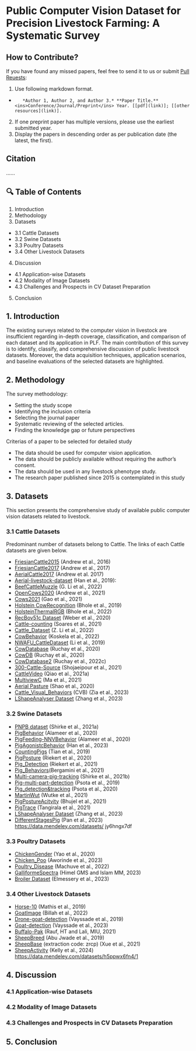 # Public Computer Vision Dataset for Precision Livestock Farming: A Systematic Survey
## How to Contribute?
If you have found any missed papers, feel free to send it to us or submit [Pull Reuests](https://github.com/Anil-Bhujel/Public-Computer-Vision-Dataset-A-Systematic-Survey/branches):

1. Use following markdown format.
+
         *Author 1, Author 2, and Author 3.* **Paper Title.**  <ins>Conference/Journal/Preprint</ins> Year. [[pdf](link)]; [[other resources](link)].
2. If one preprint paper has multiple versions, please use the earliest submitted year.
3. Display the papers in descending order as per publication date (the latest, the first).

## Citation
......


## 🔍 Table of Contents
1. Introduction
2. Methodology
3. Datasets
-  3.1 Cattle Datasets
-  3.2 Swine Datasets
-  3.3 Poultry Datasets
-  3.4 Other Livestock Datasets
4. Discussion
-  4.1 Application-wise Datasets
-  4.2 Modality of Image Datasets
-  4.3 Challenges and Prospects in CV Dataset Preparation
5. Conclusion

## 1. Introduction
The existing surveys related to the computer vision in livestock are insufficient regarding in-depth coverage, classification, and comparison of each dataset and its application in PLF. The main contribution of this survey is to identify, classify, and comprehensive discussion of public livestock datasets. Moreover, the data acquisition techniques, application scenarios, and baseline evaluations of the selected datasets are highlighted.
## 2. Methodology
The survey methodology:
-	Setting the study scope
-	Identifying the inclusion criteria
-	Selecting the journal paper 
-	Systematic reviewing of the selected articles.
-	Finding the knowledge gap or future perspectives

Criterias of a paper to be selected for detailed study
-	The data should be used for computer vision application. 
-	The data should be publicly available without requiring the author’s consent. 
-	The data should be used in any livestock phenotype study.
-	The research paper published since 2015 is contemplated in this study

## 3. Datasets
This section presents the comprehensive study of available public computer vision datasets related to livestock.
### 3.1 Cattle Datasets
Predominant number of datasets belong to Cattle. The links of each Cattle datasets are given below.
-  [FriesianCattle2015](https://data.bris.ac.uk/data/dataset/wurzq71kfm561ljahbwjhx9n3) (Andrew et al., 2016)
-  [FriesianCattle2017](https://data.bris.ac.uk/data/dataset/2yizcfbkuv4352pzc32n54371r) (Andrew et al., 2017)
-  [AerialCattle2017](https://data.bris.ac.uk/data/dataset/3owflku95bxsx24643cybxu3qh) (Andrew et al. 2017)
-  [Aerial-livestock-dataset](https://github.com/hanl2010/Aerial-livestock-dataset/releases) (Han et al., 2019):
-  [BeefCattleMuzzle](http://doi.10.5281/zenodo.6324360) (G. Li et al., 2022)
-  [OpenCows2020](https://data.bris.ac.uk/data/dataset/10m32xl88x2b61zlkkgz3fml17) (Andrew et al., 2021)
-  [Cows2021](https://data.bris.ac.uk/data/dataset/4vnrca7qw1642qlwxjadp87h7) (Gao et al., 2021)
-  [Holstein CowRecognition](https://dataverse.nl/dataset.xhtml?persistentId=doi:10.34894/O1ZBSA) (Bhole et al., 2019)
-  [HolsteinThermalRGB](https://dataverse.nl/dataset.xhtml?persistentId=doi:10.34894/7M108F) (Bhole et al., 2022)
-  [RecBov51c Dataset](https://data.mendeley.com/datasets/8ysxtyf8p2/1) (Weber et al., 2020)
-  [Cattle-counting](https://vhasoares.github.io/downloads.html) (Soares et al., 2021)
-  [Cattle_Dataset](https://github.com/Oliver6999/cattle_dataset/tree/main) (Z. Li et al., 2022)
-  [CowBehavior](https://zenodo.org/record/3981400#.ZDVEXHZBxPY) (Koskela et al., 2022)
-  [NWAFU_CattleDataset](https://drive.google.com/open?id=1bLQFHd9rqllmEaYvbcAqEBJtlyfuKPdP) (Li et al., 2019)
-  [CowDatabase](https://github.com/ruchaya/CowDatabase) (Ruchay et al., 2020)
-  [CowDB](https://github.com/ruchaya/CowDB) (Ruchay et al., 2020)
-  [CowDatabase2](https://github.com/ruchaya/CowDatabase2) (Ruchay et al., 2022c)
-  [300-Cattle-Source](https://cloud.une.edu.au/index.php/s/eMwaHAPK08dCDru) (Shojaeipour et al., 2021)
-  [CattleVideo](https://drive.google.com/file/d/13LZmzb5XcqzUVQo3EiTIf4pur4lFHmZD/view?usp=sharing) (Qiao et al., 2021a)
-  [MultiviewC](https://github.com/Jiahao-Ma/MultiviewC) (Ma et al., 2021)
-  [Aerial Pasture](http://bird.nae-lab.org/cattle/) (Shao et al., 2020)
-  [Cattle_Visual_Behaviors](https://data.csiro.au/collection/csiro%3A58916v1) (CVB) (Zia et al., 2023)
-  [LShapeAnalyser Dataset](https://gitee.com/kznd/lshape-analyser/tree/master/Dataset/dairy) (Zhang et al., 2023)
### 3.2 Swine Datasets
-  [PNPB dataset](https://drive.google.com/drive/folders/14XUYxM15NAI-zBrntrmQofhLv5otAw5b) (Shirke et al., 2021a)
-  [PigBehavior](https://data.ncl.ac.uk/articles/dataset/Automated_recognition_of_postures_and_drinking_behaviour_for_the_detection_of_compromised_health_in_pigs/13042619) (Alameer et al., 2020)
-  [PigFeeding-NNVBehavior](https://data.ncl.ac.uk/articles/dataset/Automatic_recognition_of_feeding_and_foraging_behaviour_in_pigs_using_deep_learning/13084148) (Alameer et al., 2020)
-  [PigAgonistcBehavior](https://osf.io/wa732/) (Han et al., 2023)
-  [CountingPigs](https://github.com/xixiareone/counting-pigs) (Tian et al., 2019)
-  [PigPosture](https://wi2.uni-hohenheim.de/fileadmin/einrichtungen/wi2/Publikationen/COMPAG_105391_Riekert_etal_2020.zip) (Riekert et al., 2020)
-  [Pig_Detection](https://github.com/majrie/pig_detection_dataset/raw/main/COMPAG_106213_Riekert_et_al_2021.zip) (Riekert et al., 2021)
-  [Pig_Behaviors](https://drive.google.com/drive/folders/1C_wABDzfpdaRykVHoWSN8vAaLXs8Yaxn.)(Bergamini et al., 2021)
-  [Multi-camera-pig-tracking](https://drive.google.com/drive/folders/1E2wW2aRENgy_TqlzfICn58ahbTHVIaK6) (Shirke et al., 2021b)
-  [Pig-multi-part-detection](http://psrg.unl.edu/Projects/Details/12-Animal-Tracking) (Psota et al., 2019)
-  [Pig_detection&tracking](http://psrg.unl.edu/Projects/Details/12-Animal-Tracking) (Psota et al., 2020)
-  [MartinWut](https://github.com/MartinWut/Supp_DetAnIn) (Wutke et al., 2021)
-  [PigPostureAcitvity](https://drive.google.com/file/d/1DmkR5AyysQkFbMEwjPjJnnNVyGvtsu9H/view) (Bhujel et al., 2021)
-  [PigTrace](https://drive.google.com/file/d/1s-bCnABh2Hef5l5OxydcY-tkPbrUGSjj/view) (Tangirala et al., 2021)
-  [LShapeAnalyser Dataset](https://gitee.com/kznd/lshape-analyser/tree/master/Dataset/pig) (Zhang et al., 2023)
-  [DifferentStagesPig](https://data.mendeley.com/datasets/vd5vmgr8kg) (Pan et al., 2023) https://data.mendeley.com/datasets/
jy6hngx7df
### 3.3 Poultry Datasets
-  [ChickenGender](https://drive.google.com/drive/folders/1eGq8dWGL0I3rW2B9eJ_casH0_D3x7R73) (Yao et al., 2020)
-  [Chicken_Poo](https://data.mendeley.com/datasets/8pnbzpt2k9/1) (Aworinde et al., 2023)
-  [Poultry_Disease](https://zenodo.org/record/4628934#.YtDNzOxBy1u) (Machuve et al., 2022)
-  [GalliformeSpectra](https://data.mendeley.com/datasets/nk3zbvd5h8/1) (Himel GMS and Islam MM, 2023)
-  [Broiler Dataset](https://drive.google.com/drive/folders/1jj9LKL0d1YDyDez8xrmKWRWd3psFoeZ2?usp=sharing) (Elmessery et al., 2023)
### 3.4 Other Livestock Datasets
-  [Horse-10](http://www.mackenziemathislab.org/horse10) (Mathis et al., 2019)
-  [GoatImage](https://data.mendeley.com/datasets/4skwhnrscr/2) (Billah et al., 2022)
-  [Drone-goat-detection](https://gitlab.com/inra-urz/drone-goat-detection) (Vayssade et al., 2019)
-  [Goat-detection](https://doi.org/10.57745/QEZBNA) (Vayssade et al., 2023)
-  [Buffalo-Pak](https://data.mendeley.com/datasets/vdgnxsm692/2) (Rauf, HT and Lali, MIU, 2021)
-  [SheepBreed](https://data.mendeley.com/datasets/64gkbz8bdb/2) (Abu Jwade et al., 2019)
-  [SheepBase](https://pan.baidu.com/s/1HgNdEYqAz2SXpEbrmEb8UA) (extraction code: zrcp) (Xue et al., 2021)
-  [SheepActivity](https://data.mendeley.com/datasets/w65pvb84dg/1) (Kelly et al., 2024) https://data.mendeley.com/datasets/h5ppwx6fn4/1
## 4. Discussion

### 4.1 Application-wise Datasets

### 4.2 Modality of Image Datasets

### 4.3 Challenges and Prospects in CV Datasets Preparation

## 5. Conclusion
